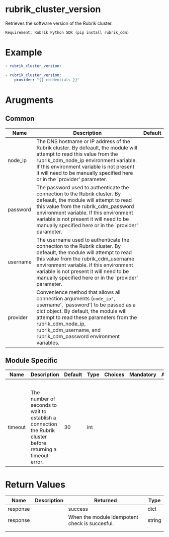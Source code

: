 # rubrik_cluster_version    

Retrieves the software version of the Rubrik cluster.

`Requirement: Rubrik Python SDK (pip install rubrik_cdm)`

# Example

```yaml
- rubrik_cluster_version:

- rubrik_cluster_version:
    provider: "{{ credentials }}"
```

# Arugments

## Common

| Name     | Description                                                                                                                                                                                                                                                                                               | Default |
|----------|-----------------------------------------------------------------------------------------------------------------------------------------------------------------------------------------------------------------------------------------------------------------------------------------------------------|---------|
| node_ip  | The DNS hostname or IP address of the Rubrik cluster. By defeault, the module will attempt to read this value from the rubrik_cdm_node_ip environment variable. If this environment variable is not present it will need to be manually specified here or in the `provider' parameter.                    |         |
| password | The password used to authenticate the connection to the Rubrik cluster. By defeault, the module will attempt to read this value from the rubrik_cdm_password environment variable. If this environment variable is not present it will need to be manually specified here or in the `provider' parameter. |         |
| username | The username used to authenticate the connection to the Rubrik cluster. By defeault, the module will attempt to read this value from the rubrik_cdm_username environment variable. If this environment variable is not present it will need to be manually specified here or in the `provider' parameter. |         |
| provider | Convenience method that allows all connection arguments (`node_ip', `username', `password') to be passed as a dict object. By default, the module will attempt to read these parameters from the rubrik_cdm_node_ip, rubrik_cdm_username, and rubrik_cdm_password environment variables.                  |         |


## Module Specific

| Name    | Description                                                                                                  | Default | Type | Choices | Mandatory | Aliases |
|---------|--------------------------------------------------------------------------------------------------------------|---------|------|---------|-----------|---------|
|         |                                                                                                              |         |      |         |           |         |
|         |                                                                                                              |         |      |         |           |         |
|         |                                                                                                              |         |      |         |           |         |
|         |                                                                                                              |         |      |         |           |         |
|         |                                                                                                              |         |      |         |           |         |
| timeout | The number of seconds to wait to establish a connection the Rubrik cluster before returning a timeout error. | 30      | int  |         |           |         |

# Return Values

| Name     | Description | Returned                                       | Type   |
|----------|-------------|------------------------------------------------|--------|
| response |             | success                                        | dict   |
| response |             | When the module idempotent check is succesful. | string |
|          |             |                                                |        |
|          |             |                                                |        |
